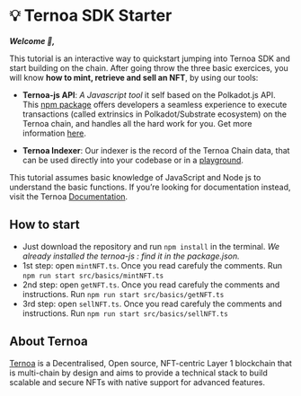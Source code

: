 # 💡 Ternoa SDK Starter

***Welcome 👋,*** 

This tutorial is an interactive way to quickstart jumping into Ternoa SDK and start building on the chain. After going throw the three basic exercices, you will know **how to mint, retrieve and sell an NFT**, by using our tools:

- **Ternoa-js API**: _A Javascript tool_ it self based on the Polkadot.js API. This [npm package](https://www.npmjs.com/package/ternoa-js) offers developers a seamless experience to execute transactions (called extrinsics in Polkadot/Substrate ecosystem) on the Ternoa chain, and handles all the hard work for you. Get more information [here](https://github.com/capsule-corp-ternoa/ternoa-js). 

- **Ternoa Indexer**: Our indexer is the record of the Ternoa Chain data, that can be used directly into your codebase or in a [playground](https://indexer-mainnet.ternoa.dev/).

This tutorial assumes basic knowledge of JavaScript and Node js to understand the basic functions. If you’re looking for documentation instead, visit the Ternoa [Documentation](https://docs.ternoa.network/).

## How to start

- Just download the repository and run `npm install` in the terminal.
*We already installed the ternoa-js : find it in the package.json.*
- 1st step: open `mintNFT.ts`. Once you read carefuly the comments. Run `npm run start src/basics/mintNFT.ts`
- 2nd step: open `getNFT.ts`. Once you read carefuly the comments and instructions. Run `npm run start src/basics/getNFT.ts`
- 3rd step: open `sellNFT.ts`. Once you read carefuly the comments and instructions. Run `npm run start src/basics/sellNFT.ts`


## About Ternoa

[Ternoa](https://ternoa.network) is a Decentralised, Open source, NFT-centric Layer 1 blockchain that is multi-chain by design and aims to provide a technical stack to build scalable and secure NFTs with native support for advanced features.
